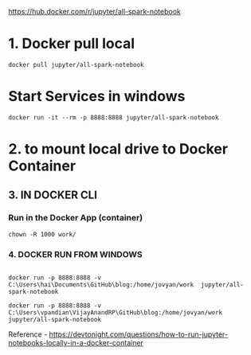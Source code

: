 
https://hub.docker.com/r/jupyter/all-spark-notebook


# 1. Docker pull local 
`docker pull jupyter/all-spark-notebook`

# Start Services in windows 
``` 
docker run -it --rm -p 8888:8888 jupyter/all-spark-notebook  
```

# 2. to mount local drive to Docker Container 

## 3. IN DOCKER CLI
### Run in the Docker App (container) 

`chown -R 1000 work/`


### 4. DOCKER RUN FROM WINDOWS
```

docker run -p 8888:8888 -v C:\Users\hai\Documents\GitHub\blog:/home/jovyan/work  jupyter/all-spark-notebook  

docker run -p 8888:8888 -v C:\Users\vpandian\VijayAnandRP\GitHub\blog:/home/jovyan/work  jupyter/all-spark-notebook  

```


Reference - https://devtonight.com/questions/how-to-run-jupyter-notebooks-locally-in-a-docker-container
